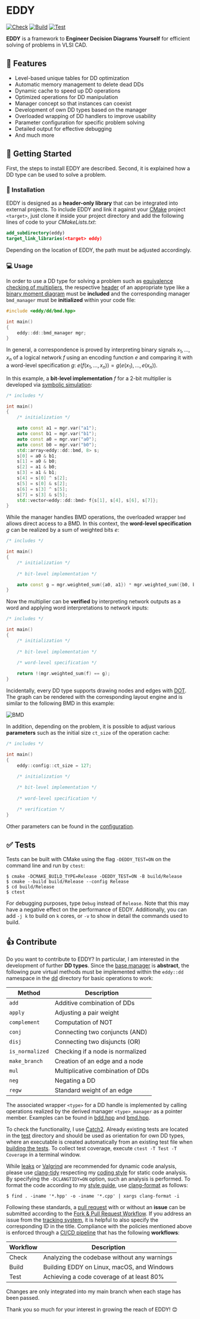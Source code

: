 # EDDY

[![Check](https://github.com/runekrauss/eddy/actions/workflows/check.yml/badge.svg)](https://github.com/runekrauss/eddy/actions/workflows/check.yml)
[![Build](https://github.com/runekrauss/eddy/actions/workflows/build.yml/badge.svg)](https://github.com/runekrauss/eddy/actions/workflows/build.yml)
[![Test](https://github.com/runekrauss/eddy/actions/workflows/test.yml/badge.svg)](https://github.com/runekrauss/eddy/actions/workflows/test.yml)

**EDDY** is a framework to **Engineer Decision Diagrams Yourself** for efficient solving of problems in VLSI CAD.

## :dart: Features

* Level-based unique tables for DD optimization
* Automatic memory management to delete dead DDs
* Dynamic cache to speed up DD operations
* Optimized operations for DD manipulation
* Manager concept so that instances can coexist
* Development of own DD types based on the manager
* Overloaded wrapping of DD handlers to improve usability
* Parameter configuration for specific problem solving
* Detailed output for effective debugging
* And much more

## :rocket: Getting Started

First, the steps to install EDDY are described. Second, it is explained how a DD type can be used to solve a problem.

### :wrench: Installation

EDDY is designed as a **header-only library** that can be integrated into external projects. To include EDDY and link it
against your [CMake](https://github.com/Kitware/CMake) project `<target>`, just clone it inside your project directory
and add the following lines of code to your *CMakeLists.txt*:

```cmake
add_subdirectory(eddy)
target_link_libraries(<target> eddy)
```

Depending on the location of EDDY, the path must be adjusted accordingly.

### :computer: Usage

In order to use a DD type for solving a problem such as
[equivalence checking of multipliers](https://dl.acm.org/doi/10.1145/370155.370315), the respective
[header](include/eddy/dd/bmd.hpp) of an appropriate type like a
[binary moment diagram](https://en.wikipedia.org/wiki/Binary_moment_diagram) must be **included** and the corresponding
manager `bmd_manager` must be **initialized** within your code file:

```cpp
#include <eddy/dd/bmd.hpp>

int main()
{
    eddy::dd::bmd_manager mgr;
}
```

In general, a correspondence is proved by interpreting binary signals $x_1,\ldots,x_n$ of a logical network $f$ using
an encoding function $e$ and comparing it with a word-level specification $g$:
$e(f(x_1,\ldots,x_n)) = g(e(x_1),\ldots,e(x_n))$.

In this example, a **bit-level implementation** $f$ for a 2-bit multiplier is developed via
[symbolic simulation](https://dl.acm.org/doi/abs/10.1145/123186.128296):

```cpp
/* includes */

int main()
{
    /* initialization */

    auto const a1 = mgr.var("a1");
    auto const b1 = mgr.var("b1");
    auto const a0 = mgr.var("a0");
    auto const b0 = mgr.var("b0");
    std::array<eddy::dd::bmd, 8> s;
    s[0] = a0 & b1;
    s[1] = a0 & b0;
    s[2] = a1 & b0;
    s[3] = a1 & b1;
    s[4] = s[0] ^ s[2];
    s[5] = s[0] & s[2];
    s[6] = s[3] ^ s[5];
    s[7] = s[3] & s[5];
    std::vector<eddy::dd::bmd> f{s[1], s[4], s[6], s[7]};
}
```

While the manager handles BMD operations, the overloaded wrapper `bmd` allows direct access to a BMD. In this context,
the **word-level specification** $g$ can be realized by a sum of weighted bits $e$:

```cpp
/* includes */

int main()
{
    /* initialization */
    
    /* bit-level implementation */

    auto const g = mgr.weighted_sum({a0, a1}) * mgr.weighted_sum({b0, b1});
}
```

Now the multiplier can be **verified** by interpreting network outputs as a word and applying word interpretations to
network inputs:

```cpp
/* includes */

int main()
{
    /* initialization */
    
    /* bit-level implementation */
    
    /* word-level specification */

    return !(mgr.weighted_sum(f) == g);
}
```

Incidentally, every DD type supports drawing nodes and edges with
[DOT](https://en.wikipedia.org/wiki/DOT_(graph_description_language)). The graph can be rendered with the corresponding
layout engine and is similar to the following BMD in this example:

![BMD](https://github.com/runekrauss/eddy/assets/5829946/3cff810a-00f2-4229-a279-00c7f2ba0d3a)

In addition, depending on the problem, it is possible to adjust various **parameters** such as the initial size
`ct_size` of the operation cache:

```cpp
/* includes */

int main()
{
    eddy::config::ct_size = 127;

    /* initialization */
    
    /* bit-level implementation */
    
    /* word-level specification */

    /* verification */
}
```

Other parameters can be found in the [configuration](include/eddy/config.hpp).

## :white_check_mark: Tests

Tests can be built with CMake using the flag `-DEDDY_TEST=ON` on the command line and run by `ctest`:

```console
$ cmake -DCMAKE_BUILD_TYPE=Release -DEDDY_TEST=ON -B build/Release
$ cmake --build build/Release --config Release
$ cd build/Release
$ ctest
```

For debugging purposes, type `Debug` instead of `Release`. Note that this may have a negative effect on the performance
of EDDY. Additionally, you can add `-j k` to build on `k` cores, or `-v` to show in detail the commands used to build.

## :+1: Contribute

Do you want to contribute to EDDY? In particular, I am interested in the development of further **DD types**. Since the
[base manager](include/eddy/detail/manager.hpp) is **abstract**, the following pure virtual methods must be implemented
within the `eddy::dd` namespace in the [dd](include/eddy/dd) directory for basic operations to work:

| Method          | Description                       |
| --------------- | --------------------------------- |
| `add`           | Additive combination of DDs       |
| `apply`         | Adjusting a pair weight           |
| `complement`    | Computation of NOT                |
| `conj`          | Connecting two conjuncts (AND)    |
| `disj`          | Connecting two disjuncts (OR)     |
| `is_normalized` | Checking if a node is normalized  |
| `make_branch`   | Creation of an edge and a node    |
| `mul`           | Multiplicative combination of DDs |
| `neg`           | Negating a DD                     |
| `regw`          | Standard weight of an edge        |

The associated wrapper `<type>` for a DD handle is implemented by calling operations realized by the derived manager
`<type>_manager` as a pointer member. Examples can be found in [bdd.hpp](include/eddy/dd/bdd.hpp)
and [bmd.hpp](include/eddy/dd/bmd.hpp).

To check the functionality, I use [Catch2](https://github.com/catchorg/Catch2). Already existing tests are located in
the [test](test) directory and should be used as orientation for own DD types, where an executable is created
automatically from an existing test file when [building the tests](#white_check_mark-tests). To collect test coverage,
execute `ctest -T Test -T Coverage` in a terminal window.

While [leaks](https://unix.com/man-page/osx/1/leaks) or [Valgrind](https://github.com/tklengyel/valgrind) are
recommended for dynamic code analysis, please use [clang-tidy](https://clang.llvm.org/extra/clang-tidy) respecting my
[coding style](.clang-tidy) for static code analysis. By specifying the `-DCLANGTIDY=ON` option, such an analysis is
performed. To format the code according to my [style guide](.clang-format), use
[clang-format](https://clang.llvm.org/docs/ClangFormat.html) as follows:

```console
$ find . -iname '*.hpp' -o -iname '*.cpp' | xargs clang-format -i
```

Following these standards, a [pull request](https://github.com/runekrauss/alf/pulls) with or without an **issue** can be
submitted according to the [Fork & Pull Request Workflow](https://gist.github.com/Chaser324/ce0505fbed06b947d962). If
you address an issue from the [tracking system](https://github.com/runekrauss/eddy/issues), it is helpful to also
specify the corresponding ID in the title. Compliance with the policies mentioned above is enforced through a
[CI/CD pipeline](https://github.com/runekrauss/eddy/actions) that has the following **workflows**:

| Workflow | Description                                 |
| -------- | ------------------------------------------- |
| Check    | Analyzing the codebase without any warnings |
| Build    | Building EDDY on Linux, macOS, and Windows  |
| Test     | Achieving a code coverage of at least 80%   |

Changes are only integrated into my main branch when each stage has been passed.

Thank you so much for your interest in growing the reach of EDDY! :blush:
